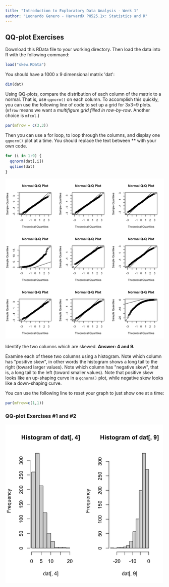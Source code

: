 ```yaml
---
title: "Introduction to Exploratory Data Analysis - Week 1"
author: "Leonardo Genero - HarvardX PH525.1x: Statistics and R"
---
```


## QQ-plot Exercises

Download this RData file to your working directory. Then load the data into R with the following command:

```R
load("skew.RData")
```

You should have a 1000 x 9 dimensional matrix 'dat':

```R
dim(dat)
```

Using QQ-plots, compare the distribution of each column of the matrix to a normal. That is, use `qqnorm()` on each column. To accomplish this quickly, you can use the following line of code to set up a grid for 3x3=9 plots. (`mfrow` means we want a *multifigure grid filled in row-by-row*. Another choice is `mfcol`.)

```R
par(mfrow = c(3,3))
```

Then you can use a for loop, to loop through the columns, and display one `qqnorm()` plot at a time. You should replace the text between ** with your own code.

```R
for (i in 1:9) {
  qqnorm(dat[,i])
  qqline(dat)
}
```

![qqplot exercise](../classes/images/qqplot-exercise.png)

Identify the two columns which are skewed. **Answer: 4 and 9.**

Examine each of these two columns using a histogram. Note which column has "positive skew", in other words the histogram shows a long tail to the right (toward larger values). Note which column has "negative skew", that is, a long tail to the left (toward smaller values). Note that positive skew looks like an up-shaping curve in a `qqnorm()` plot, while negative skew looks like a down-shaping curve.

You can use the following line to reset your graph to just show one at a time:

```R
par(mfrow=c(1,1))
```

### QQ-plot Exercises #1 and #2

![qqplot exercise](../classes/images/hist-qqplot-exercise.png)
